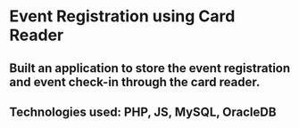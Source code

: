 # Event Registration using Card Reader
## Built an application to store the event registration and event check-in through the card reader.
## Technologies used: PHP, JS, MySQL, OracleDB
